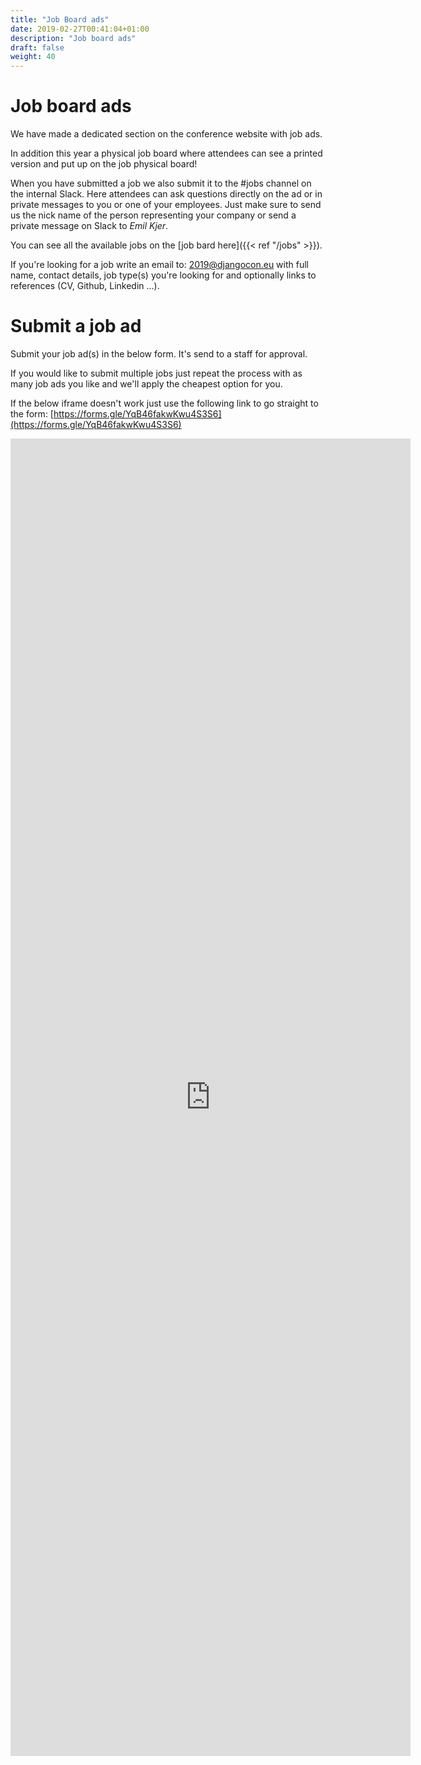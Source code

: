 ```yaml
---
title: "Job Board ads"
date: 2019-02-27T00:41:04+01:00
description: "Job board ads"
draft: false
weight: 40
---
```

# Job board ads

We have made a dedicated section on the conference website with job ads.

In addition this year a physical job board where attendees can see a printed version and put up on the job physical board!

When you have submitted a job we also submit it to the #jobs channel on the internal Slack. Here attendees can ask questions directly on the ad or in private messages to you or one of your employees. Just make sure to send us the nick name of the person representing your company or send a private message on Slack to *Emil Kjer*.

You can see all the available jobs on the [job bard here]({{< ref "/jobs" >}}).

If you're looking for a job write an email to: <a href="mailto:2019@djangocon.eu">2019@djangocon.eu</a> with full name, contact details, job type(s) you're looking for and optionally links to references (CV, Github, Linkedin ...).


# Submit a job ad

Submit your job ad(s) in the below form. It's send to a staff for approval.

If you would like to submit multiple jobs just repeat the process with as many job ads you like and we'll apply the cheapest option for you.

If the below iframe doesn't work just use the following link to go straight to the form:
[https://forms.gle/YqB46fakwKwu4S3S6](https://forms.gle/YqB46fakwKwu4S3S6)

<iframe src="https://docs.google.com/forms/d/e/1FAIpQLSdbW3DY484i9rUlqfURlI1cGayHDyziqtciTApnmjckBB0BZg/viewform?embedded=true" width="640" height="2108" frameborder="0" marginheight="0" marginwidth="0">Loading...</iframe>
